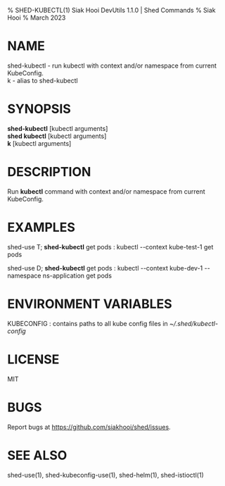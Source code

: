 % SHED-KUBECTL(1) Siak Hooi DevUtils 1.1.0 | Shed Commands
% Siak Hooi
% March 2023

# NAME
shed-kubectl - run kubectl with context and/or namespace from current KubeConfig.\
k - alias to shed-kubectl

# SYNOPSIS
**shed-kubectl** [kubectl arguments]\
**shed kubectl** [kubectl arguments]\
**k**  [kubectl arguments]

# DESCRIPTION
Run **kubectl** command with context and/or namespace from current KubeConfig.

# EXAMPLES
shed-use T; **shed-kubectl** get pods
: kubectl --context kube-test-1 get pods

shed-use D; **shed-kubectl** get pods
: kubectl --context kube-dev-1 --namespace ns-application get pods

# ENVIRONMENT VARIABLES
KUBECONFIG
: contains paths to all kube config files in *~/.shed/kubectl-config*

# LICENSE
MIT

# BUGS
Report bugs at https://github.com/siakhooi/shed/issues.

# SEE ALSO
shed-use(1), shed-kubeconfig-use(1), shed-helm(1), shed-istioctl(1)